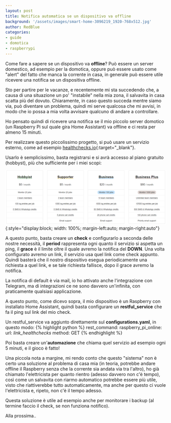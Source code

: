 ```yaml
---
layout: post
title: Notifica automatica se un dispositivo va offline
background: '/assets/images/smart-home-3096219_1920-768x512.jpg'
author: RedBlue
categories: 
- guide
- domotica
- raspberrypi
---
```


Come fare a sapere se un dispositivo va **offline**? Può essere un server domestico, ad esempio per la domotica, oppure può essere usato come "alert" del fatto che manca la corrente in casa, in generale può essere utile ricevere una notifica se un dispositiva offline.

Sto per partire per le vacanze, e recentemente mi sta succedendo che, a causa di una situazione un po' "instabile" nella mia zona, il salvavita in casa scatta più del dovuto. Chiaramente, in caso questo succeda mentre siamo via, può diventare un problema, quindi mi serve qualcosa che mi avvisi, in modo che io possa a mia volta avvisare qualcuno di andare a controllare.

Ho pensato quindi di ricevere una notifica se il mio piccolo server domotico (un Raspberry Pi sul quale gira Home Assistant) va offline e ci resta per almeno 15 minuti.

Per realizzare questo piccolissimo progetto, si può usare un servizio esterno, come ad esempio [healthchecks.io](https://healthchecks.io/){:target="_blank"}.

Usarlo è semplicissimo, basta registrarsi e si avrà accesso al piano gratuito (hobbyst), più che sufficiente per i miei scopi:

![healthcheck.io pricing](/assets/images/healthchecks_pricing.png){:style="display:block; width: 100%; margin-left:auto; margin-right:auto"}

A questo punto, basta creare un **check** e configurarlo a seconda delle nostre necessità, il **period** rappresenta ogni quanto il servizio si aspetta un ping, il **grace** è il limite oltre il quale avremo la notifica del **DOWN**. Una volta configurato avremo un link, il servizio usa quel link come check appunto. Quindi basterà che il nostro dispositivo esegua periodicamente una richiesta a quel link, e se tale richiesta fallisce, dopo il grace avremo la notifica.

La notifica di default è via mail, io ho attivato anche l'integrazione con Telegram, ma di integrazioni ce ne sono davvero un'infinita, con praticamente qualsiasi applicazione.

A questo punto, come dicevo sopra, il mio dispositivo è un Raspberry con installato Home Assistant, quindi basta configurare un **restful_service** che fa il ping sul link del mio check.

Un restful_service va aggiunto direttamente sul **configurations.yaml**, in questo modo:
{% highlight python %}
rest_command:
  raspberry_pi_online:
    url: *link_healthchecks*
    method: GET
{% endhighlight %}

Poi basta creare un'**automazione** che chiama quel servizio ad esempio ogni 5 minuti, e il gioco è fatto!

Una piccola nota a margine, mi rendo conto che questo "sistema" non è certo una soluzione al problema di casa mia (in teoria, potrebbe andare offline il Raspberry senza che la corrente sia andata via tra l'altro), ho già chiamato l'elettricista per quanto rientro (adesso davvero non c'è tempo), così come un salvavita con riarmo automatico potrebbe essere più utile, visto che riattiverebbe tutto automaticamente, ma anche per questo ci vuole l'elettricista e, ripeto, non c'è il tempo adesso.

Questa soluzione è utile ad esempio anche per monitorare i backup (al termine faccio il check, se non funziona notifico).

Alla prossima..